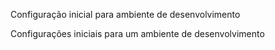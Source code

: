 Configuração inicial para ambiente de desenvolvimento

Configurações iniciais para um ambiente de desenvolvimento
